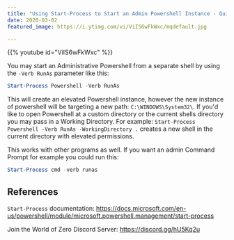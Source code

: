 ```yaml
---
title: "Using Start-Process to Start an Admin Powershell Instance - Quick Tip"
date: 2020-03-02
featured_image: https://i.ytimg.com/vi/ViIS6wFkWxc/mqdefault.jpg

---
```


{{% youtube id="ViIS6wFkWxc" %}}

You may start an Administrative Powershell from a separate shell by using the `-Verb RunAs` parameter like this:

```powershell
Start-Process Powershell -Verb RunAs
```

This will create an elevated Powershell instance, however the new instance of powershell will be targeting a new path: `C:\WINDOWS\System32\`. If you'd like to open Powershell at a custom directory or the current shells directory you may pass in a Working Directory. For example: `Start-Process Powershell -Verb RunAs -WorkingDirectory .` creates a new shell in the current directory with elevated permissions.

This works with other programs as well. If you want an admin Command Prompt for example you could run this:

```powershell
Start-Process cmd -verb runas
```

## References

`Start-Process` documentation: https://docs.microsoft.com/en-us/powershell/module/microsoft.powershell.management/start-process

Join the World of Zero Discord Server: https://discord.gg/hU5Kq2u
